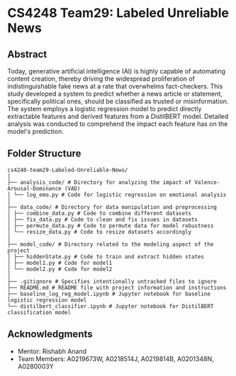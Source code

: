 # CS4248 Team29: Labeled Unreliable News
## Abstract
Today, generative artificial intelligence (AI) is highly capable of automating content creation, thereby driving the widespread proliferation of indistinguishable fake news at a rate that overwhelms fact-checkers. This study developed a system to predict whether a news article or statement, specifically political ones, should be classified as trusted or misinformation. The system employs a logistic regression model to predict directly extractable features and derived features from a DistilBERT model. Detailed analysis was conducted to comprehend the impact each feature has on the model's prediction.

## Folder Structure
```
cs4248-team29-Labeled-Unreliable-News/
│
├── analysis_code/ # Directory for analyzing the impact of Valence-Arousal-Dominance (VAD)
│ └── log_emo.py # Code for logistic regression on emotional analysis
│
├── data_code/ # Directory for data manipulation and preprocessing
│ ├── combine_data.py # Code to combine different datasets
│ ├── fix_data.py # Code to clean and fix issues in datasets
│ ├── permute_data.py # Code to permute data for model robustness
│ └── resize_data.py # Code to resize datasets accordingly
│
├── model_code/ # Directory related to the modeling aspect of the project
│ ├── hiddenState.py # Code to train and extract hidden states
│ ├── model1.py # Code for model1
│ └── model2.py # Code for model2
│
├── .gitignore # Specifies intentionally untracked files to ignore
├── README.md # README file with project information and instructions
├── baseline_log_reg_model.ipynb # Jupyter notebook for baseline logistic regression model
└── distilbert_classifier.ipynb # Jupyter notebook for DistilBERT classification model
```
## Acknowledgments
- Mentor: Rishabh Anand
- Team Members: A0219673W, A0218514J, A0219814B, A0201348N, A0280003Y
